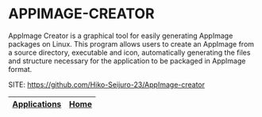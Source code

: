 # APPIMAGE-CREATOR

 AppImage Creator is a graphical tool for easily generating AppImage packages on Linux. This program allows users to create an AppImage from a source directory, executable and icon, automatically generating the files and structure necessary for the application to be packaged in AppImage format.

 SITE: https://github.com/Hiko-Seijuro-23/AppImage-creator

 | [Applications](https://portable-linux-apps.github.io/apps.html) | [Home](https://portable-linux-apps.github.io)
 | --- | --- |
